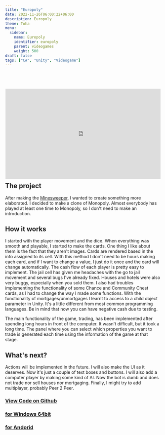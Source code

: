 ```yaml
---
title: "Europoly"
date: 2022-11-26T06:00:22+06:00
description: Europoly
theme: Toha
menu:
  sidebar:
    name: Europoly
    identifier: europoly
    parent: videogames
    weight: 500
draft: false
tags: ["C#", "Unity", "Videogame"]
---
```


<div style="position:relative;padding-bottom:55.66%;     zoom: 0.6;
    -webkit-transform: scale(0.6);
    -moz-transform: scale(0.6);
    transform: scale(0.6)">
 <iframe style="width:166%;height:174%;position:absolute; margin-left: -33%; marginheight: -50%"
 frameborder="0"
 src="
https://bernatbc.me/webgl/Europoly_WebGL/index.html
"
mozallowfullscreen="true" allow="autoplay; fullscreen" style="border:0px #000000 none;" name="Monopoly" scrolling="no" msallowfullscreen="true" allowfullscreen="true" webkitallowfullscreen="true" allowtransparency="true"
>
</iframe>
</div>

{{< line_break >}}
{{< line_break >}}
{{< line_break >}}
{{< line_break >}}
{{< line_break >}}
{{< line_break >}}
{{< line_break >}}
{{< line_break >}}

## The project
After making the [Minesweeper](https://bernatbc.me/posts/videogames/minesweeper/), I wanted to create something more elaborated. I decided to make a clone of Monopoly. Almost everybody has played at least one time to Monopoly, so I don't need to make an introduction.

## How it works
I started with the player movement and the dice. When everything was smooth and playable, I started to make the cards. One thing I like about them is the fact that they aren't images. Cards are rendered based in the info assigned to its cell. With this method I don't need to be hours making each card, and if I want to change a value, I just do it once and the card will change automatically. The cash flow of each player is pretty easy to implement. The jail cell has given me headaches with the go to jail movement and several bugs I've already fixed. Houses and hotels were also very buggy, especially when you sold them. I also had troubles implementing the functionality of some Chance and Community Chest cards, as I had to change the way I made some functions. With the functionality of mortgages/unmortgages I learnt to access to a child object parameter in Unity. It's a little different from most common programming languages. Be in mind that now you can have negative cash due to testing.

The main functionality of the game, trading, has been implemented after spending long hours in front of the computer. It wasn't difficult, but it took a long time. The panel where you can select which properties you want to trade is generated each time using the information of the game at that stage.

## What's next?
Actions will be implemented in the future. I will also make the UI as it deserves. Now it's just a couple of text boxes and buttons. I will also add a computer player by making some kind of AI. Now the bot is dumb and does not trade nor sell houses nor mortgaging. Finally, I might try to add multiplayer, probably Peer 2 Peer.
  

### [View Code on <i class="fab fa-github"></i>Github](https://github.com/BernatBC/Europoly)

### [<i class="fa-solid fa-cloud-arrow-down"></i> for <i class="fa-brands fa-windows"></i>Windows 64bit](https://github.com/BernatBC/Europoly/releases/download/Pre-release-0.8/Europoly_Windows64.zip)

### [<i class="fa-solid fa-cloud-arrow-down"></i> for <i class="fa-brands fa-android"></i></i>Andorid](https://github.com/BernatBC/Europoly/releases/download/Pre-release-0.8/Europoly_Android.apk)